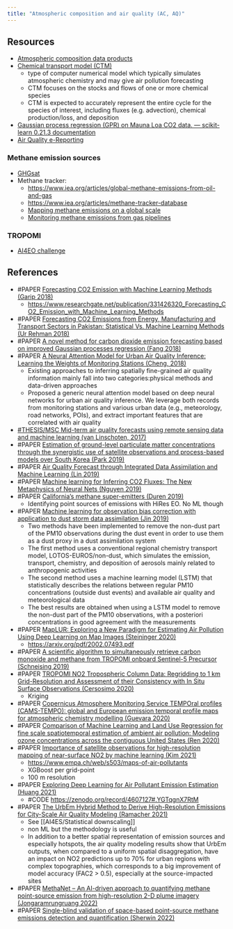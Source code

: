 ```yaml
---
title: "Atmospheric composition and air quality (AC, AQ)"
---
```


## Resources
- [Atmospheric composition data products](https://iasi.aeris-data.fr/)
- [Chemical transport model (CTM)](https://en.wikipedia.org/wiki/Chemical_transport_model)
	- type of computer numerical model which typically simulates atmospheric chemistry and may give air pollution forecasting
	- CTM focuses on the stocks and flows of one or more chemical species
	- CTM is expected to accurately represent the entire cycle for the species of interest, including fluxes (e.g. advection), chemical production/loss, and deposition
- [Gaussian process regression (GPR) on Mauna Loa CO2 data. — scikit-learn 0.21.3 documentation](https://scikit-learn.org/stable/auto_examples/gaussian_process/plot_gpr_co2.html)
- [Air Quality e-Reporting](https://www.eea.europa.eu/data-and-maps/data/aqereporting-9)

### Methane emission sources
- [GHGsat](https://www.bloomberg.com/news/articles/2021-02-12/new-climate-satellite-spotted-giant-methane-leak-as-it-happened)
- Methane tracker: 
	- https://www.iea.org/articles/global-methane-emissions-from-oil-and-gas
	- https://www.iea.org/articles/methane-tracker-database
	- [Mapping methane emissions on a global scale](https://www.esa.int/Applications/Observing_the_Earth/Copernicus/Sentinel-5P/Mapping_methane_emissions_on_a_global_scale)
	- [Monitoring methane emissions from gas pipelines](https://www.esa.int/Applications/Observing_the_Earth/Copernicus/Sentinel-5P/Monitoring_methane_emissions_from_gas_pipelines)

### TROPOMI
- [AI4EO challenge](https://platform.ai4eo.eu/air-quality-and-health)


## References
- #PAPER [Forecasting CO2 Emission with Machine Learning Methods (Garip 2018)](https://ieeexplore.ieee.org/document/8620767)
	- https://www.researchgate.net/publication/331426320_Forecasting_CO2_Emission_with_Machine_Learning_Methods
- #PAPER [Forecasting CO2 Emissions from Energy, Manufacturing and Transport Sectors in Pakistan: Statistical Vs. Machine Learning Methods (Ur Rehman 2018)](https://papers.ssrn.com/sol3/papers.cfm?abstract_id=3292279 )
- #PAPER [A novel method for carbon dioxide emission forecasting based on improved Gaussian processes regression (Fang 2018)](https://www.sciencedirect.com/science/article/abs/pii/S0959652617310429)
- #PAPER [A Neural Attention Model for Urban Air Quality Inference: Learning the Weights of Monitoring Stations (Cheng, 2018)](https://www.aaai.org/ocs/index.php/AAAI/AAAI18/paper/view/16607)
	- Existing approaches to inferring spatially fine-grained air quality information mainly fall into two categories:physical methods and data-driven approaches
	- Proposed a generic neural attention model based on deep neural networks for urban air quality inference. We leverage both records from monitoring stations and various urban data (e.g., meteorology, road networks, POIs), and extract important features that are correlated with air quality
- [#THESIS/MSC Mid-term air quality forecasts using remote sensing data and machine learning (van Linschoten, 2017)](https://staff.fnwi.uva.nl/a.s.z.belloum/MSctheses/MScthesis_Boris_van_linschoten.pdf)
- #PAPER [Estimation of ground-level particulate matter concentrations through the synergistic use of satellite observations and process-based models over South Korea (Park 2019)](https://www.atmos-chem-phys.net/19/1097/2019/)
- #PAPER [Air Quality Forecast through Integrated Data Assimilation and Machine Learning (Lin 2019)](https://www.researchgate.net/publication/330451387_Air_Quality_Forecast_through_Integrated_Data_Assimilation_and_Machine_Learning)
- #PAPER [Machine learning for Inferring CO2 Fluxes: The New Metaphysics of Neural Nets (Nguyen 2019)](https://eartharxiv.org/284f5/)
- #PAPER [California’s methane super-emitters (Duren 2019)](https://www.nature.com/articles/s41586-019-1720-3)
	- Identifying point sources of emissions with HiRes EO. No ML though
- #PAPER [Machine learning for observation bias correction with application to dust storm data assimilation (Jin 2019)](https://www.atmos-chem-phys.net/19/10009/2019/)
	- Two methods have been implemented to remove the non-dust part of the PM10 observations during the dust event in order to use them as a dust proxy in a dust assimilation system
	- The first method uses a conventional regional chemistry transport model, LOTOS-EUROS/non-dust, which simulates the emission, transport, chemistry, and deposition of aerosols mainly related to anthropogenic activities
	- The second method uses a machine learning model (LSTM) that statistically describes the relations between regular PM10 concentrations (outside dust events) and available air quality and meteorological data
	- The best results are obtained when using a LSTM model to remove the non-dust part of the PM10 observations, with a posteriori concentrations in good agreement with the measurements
- #PAPER [MapLUR: Exploring a New Paradigm for Estimating Air Pollution Using Deep Learning on Map Images (Steininger 2020)](https://dl.acm.org/doi/fullHtml/10.1145/3380973)
	- https://arxiv.org/pdf/2002.07493.pdf
- #PAPER [A scientific algorithm to simultaneously retrieve carbon monoxide and methane from TROPOMI onboard Sentinel-5 Precursor (Schneising 2019)](https://www.researchgate.net/publication/333785409)
- #PAPER [TROPOMI NO2 Tropospheric Column Data: Regridding to 1 km Grid-Resolution and Assessment of their Consistency with In Situ Surface Observations (Cersosimo 2020)](https://www.mdpi.com/2072-4292/12/14/2212/htm)
	- Kriging
- #PAPER [Copernicus Atmosphere Monitoring Service TEMPOral profiles (CAMS-TEMPO): global and European emission temporal profile maps for atmospheric chemistry modelling (Guevara 2020)](https://essd.copernicus.org/articles/13/367/2021/)
- #PAPER [Comparison of Machine Learning and Land Use Regression for fine scale spatiotemporal estimation of ambient air pollution: Modeling ozone concentrations across the contiguous United States (Ren 2020)](https://www.sciencedirect.com/science/article/pii/S0160412020317827#bb0130)
- #PAPER [Importance of satellite observations for high-resolution mapping of near-surface NO2 by machine learning (Kim 2021)](https://www.sciencedirect.com/science/article/pii/S0034425721002935#f0035)
	- https://www.empa.ch/web/s503/maps-of-air-pollutants
	- XGBoost per grid-point
	- 100 m resolution
- #PAPER [Exploring Deep Learning for Air Pollutant Emission Estimation (Huang 2021)](https://gmd.copernicus.org/preprints/gmd-2021-80/)
	- #CODE https://zenodo.org/record/4607127#.YGTqgnX7RtM
- #PAPER [The UrbEm Hybrid Method to Derive High-Resolution Emissions for City-Scale Air Quality Modeling (Ramacher 2021)](https://www.mdpi.com/2073-4433/12/11/1404/htm)
	- See [[AI4ES/Statistical downscaling]]
	- non ML but the methodology is useful
	- In addition to a better spatial representation of emission sources and especially hotspots, the air quality modeling results show that UrbEm outputs, when compared to a uniform spatial disaggregation, have an impact on NO2 predictions up to 70% for urban regions with complex topographies, which corresponds to a big improvement of model accuracy (FAC2 > 0.5), especially at the source-impacted sites 
- #PAPER [MethaNet – An AI-driven approach to quantifying methane point-source emission from high-resolution 2-D plume imagery (Jongaramrungruang 2022)](https://www.sciencedirect.com/science/article/abs/pii/S0034425721005290?casa_token=Rr8iWs71uhYAAAAA:D4PWThLU5hKi7khAv3yk23pR76hR81P5dTDSUjLJrF5SPL2r76hZE3YkHOGPzapU64pAzzHuAgU#!)
- #PAPER [Single-blind validation of space-based point-source methane emissions detection and quantification (Sherwin 2022)](https://eartharxiv.org/repository/view/3465/)



